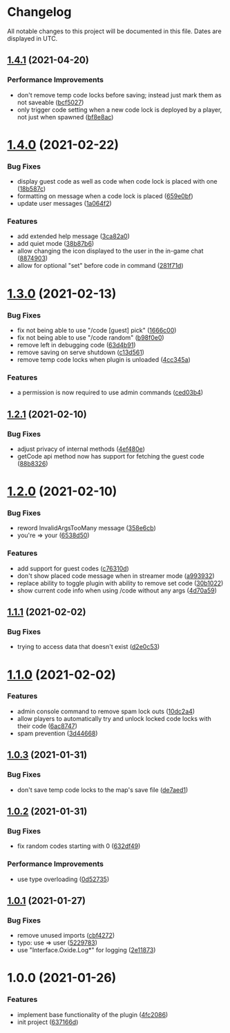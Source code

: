 # Changelog
All notable changes to this project will be documented in this file. Dates are displayed in UTC.

## [1.4.1](https://github.com/RebeccaStevens/uMod-Rust-Plugin-AutoCode/compare/v1.4.0...v1.4.1) (2021-04-20)


### Performance Improvements

* don't remove temp code locks before saving; instead just mark them as not saveable ([bcf5027](https://github.com/RebeccaStevens/uMod-Rust-Plugin-AutoCode/commit/bcf50277dccbb0a875ce6770025d437fa2ec0164))
* only trigger code setting when a new code lock is deployed by a player, not just when spawned ([bf8e8ac](https://github.com/RebeccaStevens/uMod-Rust-Plugin-AutoCode/commit/bf8e8ac51fe1b4ee02f6c2746b7d19a15e5545bb))

# [1.4.0](https://github.com/RebeccaStevens/uMod-Rust-Plugin-AutoCode/compare/v1.3.0...v1.4.0) (2021-02-22)


### Bug Fixes

* display guest code as well as code when code lock is placed with one ([18b587c](https://github.com/RebeccaStevens/uMod-Rust-Plugin-AutoCode/commit/18b587ce5f6d63294ed13a822bf8056500442efa))
* formatting on message when a code lock is placed ([659e0bf](https://github.com/RebeccaStevens/uMod-Rust-Plugin-AutoCode/commit/659e0bf98058b4f4c19c7be3f5dd5902f5527981))
* update user messages ([1a064f2](https://github.com/RebeccaStevens/uMod-Rust-Plugin-AutoCode/commit/1a064f2a9dd261941e8048e015377e064f083ed3))


### Features

* add extended help message ([3ca82a0](https://github.com/RebeccaStevens/uMod-Rust-Plugin-AutoCode/commit/3ca82a059591694540a5771d9f190d88aa5c1423))
* add quiet mode ([38b87b6](https://github.com/RebeccaStevens/uMod-Rust-Plugin-AutoCode/commit/38b87b6d9d748b78b83f983bddf404fb6809e802))
* allow changing the icon displayed to the user in the in-game chat ([8874903](https://github.com/RebeccaStevens/uMod-Rust-Plugin-AutoCode/commit/88749039acf28c499b5704b3abef60c1d3ef0640))
* allow for optional "set" before code in command ([281f71d](https://github.com/RebeccaStevens/uMod-Rust-Plugin-AutoCode/commit/281f71dc2b0f328fe4abf9b47df8e27a8d4da790))

# [1.3.0](https://github.com/RebeccaStevens/uMod-Rust-Plugin-AutoCode/compare/v1.2.1...v1.3.0) (2021-02-13)


### Bug Fixes

* fix not being able to use "/code [guest] pick" ([1666c00](https://github.com/RebeccaStevens/uMod-Rust-Plugin-AutoCode/commit/1666c001ec5189b5ee4a1f8f2f063d3a21fbb114))
* fix not being able to use "/code random" ([b98f0e0](https://github.com/RebeccaStevens/uMod-Rust-Plugin-AutoCode/commit/b98f0e00a310b7c0075e75575d06e58f38a984b2))
* remove left in debugging code ([63d4b91](https://github.com/RebeccaStevens/uMod-Rust-Plugin-AutoCode/commit/63d4b91ad8471cc17cab7b336aa0ed65e07cbb93))
* remove saving on serve shutdown ([c13d561](https://github.com/RebeccaStevens/uMod-Rust-Plugin-AutoCode/commit/c13d5612fd72ea5145c7794413855bfe45c088e5))
* remove temp code locks when plugin is unloaded ([4cc345a](https://github.com/RebeccaStevens/uMod-Rust-Plugin-AutoCode/commit/4cc345a4fe35447c3a9ff0e4db67b8abc63c3eef))


### Features

* a permission is now required to use admin commands ([ced03b4](https://github.com/RebeccaStevens/uMod-Rust-Plugin-AutoCode/commit/ced03b4582f6e1153da7370480314720b9f044cb))

## [1.2.1](https://github.com/RebeccaStevens/uMod-Rust-Plugin-AutoCode/compare/v1.2.0...v1.2.1) (2021-02-10)


### Bug Fixes

* adjust privacy of internal methods ([4ef480e](https://github.com/RebeccaStevens/uMod-Rust-Plugin-AutoCode/commit/4ef480e58d14a996f7d29249055c7fbec45b8e6b))
* getCode api method now has support for fetching the guest code ([88b8326](https://github.com/RebeccaStevens/uMod-Rust-Plugin-AutoCode/commit/88b8326c7fa2ee41cd337e332939f7f64e292f39))

# [1.2.0](https://github.com/RebeccaStevens/uMod-Rust-Plugin-AutoCode/compare/v1.1.1...v1.2.0) (2021-02-10)


### Bug Fixes

* reword InvalidArgsTooMany message ([358e6cb](https://github.com/RebeccaStevens/uMod-Rust-Plugin-AutoCode/commit/358e6cb1ef44d22b17e756324c6e5d3553ce5883))
* you're => your ([6538d50](https://github.com/RebeccaStevens/uMod-Rust-Plugin-AutoCode/commit/6538d50ad038c7c608ab0b5ec41a855ef465efe9))


### Features

* add support for guest codes ([c76310d](https://github.com/RebeccaStevens/uMod-Rust-Plugin-AutoCode/commit/c76310d012eaf716be528b29aa11cdaf60e893df))
* don't show placed code message when in streamer mode ([a993932](https://github.com/RebeccaStevens/uMod-Rust-Plugin-AutoCode/commit/a993932557353a4ad9c7bc81b587a7a6ad992e54))
* replace ability to toggle plugin with ability to remove set code ([30b1022](https://github.com/RebeccaStevens/uMod-Rust-Plugin-AutoCode/commit/30b10222d81e435aa3cddc719a937e3d28518304))
* show current code info when using /code without any args ([4d70a59](https://github.com/RebeccaStevens/uMod-Rust-Plugin-AutoCode/commit/4d70a5975b245479ac10c88fbc1b671a10e08385))

## [1.1.1](https://github.com/RebeccaStevens/uMod-Rust-Plugin-AutoCode/compare/v1.1.0...v1.1.1) (2021-02-02)


### Bug Fixes

* trying to access data that doesn't exist ([d2e0c53](https://github.com/RebeccaStevens/uMod-Rust-Plugin-AutoCode/commit/d2e0c53753abb1c994ee4c60c0f49a65ae49ca77))

# [1.1.0](https://github.com/RebeccaStevens/uMod-Rust-Plugin-AutoCode/compare/v1.0.3...v1.1.0) (2021-02-02)


### Features

* admin console command to remove spam lock outs ([10dc2a4](https://github.com/RebeccaStevens/uMod-Rust-Plugin-AutoCode/commit/10dc2a42424988ce30576b8f9d31a690f01008b0))
* allow players to automatically try and unlock locked code locks with their code ([6ac8747](https://github.com/RebeccaStevens/uMod-Rust-Plugin-AutoCode/commit/6ac8747632ba056e3699ceeb52740b8462c15795))
* spam prevention ([3d44668](https://github.com/RebeccaStevens/uMod-Rust-Plugin-AutoCode/commit/3d446686dda601d5993669b9372f0c30c53eb166))

## [1.0.3](https://github.com/RebeccaStevens/uMod-Rust-Plugin-AutoCode/compare/v1.0.2...v1.0.3) (2021-01-31)


### Bug Fixes

* don't save temp code locks to the map's save file ([de7aed1](https://github.com/RebeccaStevens/uMod-Rust-Plugin-AutoCode/commit/de7aed14fca7dd0e0f7f1deb0dd41e9ae8844b45))

## [1.0.2](https://github.com/RebeccaStevens/uMod-Rust-Plugin-AutoCode/compare/v1.0.1...v1.0.2) (2021-01-31)


### Bug Fixes

* fix random codes starting with 0 ([632df49](https://github.com/RebeccaStevens/uMod-Rust-Plugin-AutoCode/commit/632df4976604e1a1c0e57b9135f5ac0f40c930f2))


### Performance Improvements

* use type overloading ([0d52735](https://github.com/RebeccaStevens/uMod-Rust-Plugin-AutoCode/commit/0d52735eb4b9fa324543dafd21bf5dd2ad0883c4))

## [1.0.1](https://github.com/RebeccaStevens/uMod-Rust-Plugin-AutoCode/compare/v1.0.0...v1.0.1) (2021-01-27)


### Bug Fixes

* remove unused imports ([cbf4272](https://github.com/RebeccaStevens/uMod-Rust-Plugin-AutoCode/commit/cbf4272dd6d1af0eedfcdc441696175fa09b8344))
* typo: use => user ([5229783](https://github.com/RebeccaStevens/uMod-Rust-Plugin-AutoCode/commit/522978308d1b37a41ea48ab47f30887b345669ea))
* use "Interface.Oxide.Log*" for logging ([2e11873](https://github.com/RebeccaStevens/uMod-Rust-Plugin-AutoCode/commit/2e11873a543e58d5cf6b93574feb9bc4d6726029))

# 1.0.0 (2021-01-26)


### Features

* implement base functionality of the plugin ([4fc2086](https://github.com/RebeccaStevens/uMod-Rust-Plugin-AutoCode/commit/4fc2086b8f6c58bd379c55f7d54a0977de0dbbbd))
* init project ([637166d](https://github.com/RebeccaStevens/uMod-Rust-Plugin-AutoCode/commit/637166ddab3e6c42a6d279e8e380a7c738fde8eb))
